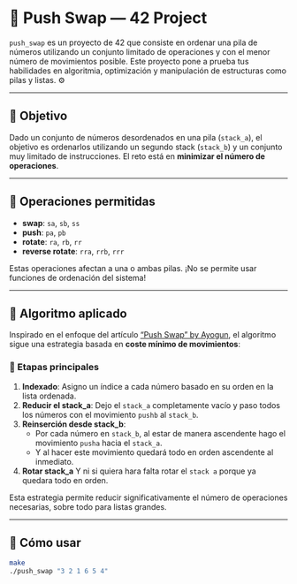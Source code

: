 # 🧠 Push Swap — 42 Project

`push_swap` es un proyecto de 42 que consiste en ordenar una pila de números utilizando un conjunto limitado de operaciones y con el menor número de movimientos posible. Este proyecto pone a prueba tus habilidades en algoritmia, optimización y manipulación de estructuras como pilas y listas. ⚙️

---

## 🧩 Objetivo

Dado un conjunto de números desordenados en una pila (`stack_a`), el objetivo es ordenarlos utilizando un segundo stack (`stack_b`) y un conjunto muy limitado de instrucciones. El reto está en **minimizar el número de operaciones**.

---

## 🔧 Operaciones permitidas

- **swap**: `sa`, `sb`, `ss`
- **push**: `pa`, `pb`
- **rotate**: `ra`, `rb`, `rr`
- **reverse rotate**: `rra`, `rrb`, `rrr`

Estas operaciones afectan a una o ambas pilas. ¡No se permite usar funciones de ordenación del sistema!

---

## 🧠 Algoritmo aplicado

Inspirado en el enfoque del artículo [“Push Swap” by Ayogun](https://medium.com/@ayogun/push-swap-c1f5d2d41e97), el algoritmo sigue una estrategia basada en **coste mínimo de movimientos**:

### 🔄 Etapas principales

1. **Indexado**: Asigno un índice a cada número basado en su orden en la lista ordenada.
2. **Reducir el stack_a**: Dejo el `stack_a` completamente vacío y paso todos los números con el movimiento `pushb` al `stack_b`.
3. **Reinserción desde stack_b**:
   - Por cada número en `stack_b`, al estar de manera ascendente hago el movimiento `pusha` hacia el `stack_a`.
   - Y al hacer este movimiento quedará todo en orden ascendente al inmediato.
4. **Rotar stack_a** Y ni si quiera hara falta rotar el `stack a` porque ya quedara todo en orden.

Esta estrategia permite reducir significativamente el número de operaciones necesarias, sobre todo para listas grandes.

---

## 🧪 Cómo usar

```bash
make
./push_swap "3 2 1 6 5 4"
